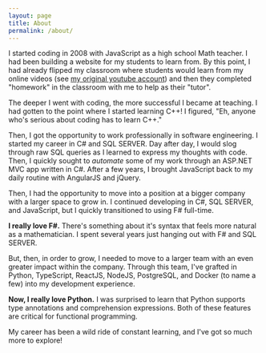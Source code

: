 ```yaml
---
layout: page
title: About
permalink: /about/
---
```


I started coding in 2008 with JavaScript as a high school Math teacher.  I had been building a website for my students to learn from.  By this point, I had already flipped my classroom where students would learn from my online videos (see [my original youtube account](https://www.youtube.com/user/joelvandiver)) and then they completed "homework" in the classroom with me to help as their "tutor".  

The deeper I went with coding, the more successful I became at teaching.  I had gotten to the point where I started learning C++!  I figured, "Eh, anyone who's serious about coding has to learn C++."  

Then, I got the opportunity to work professionally in software engineering.  I started my career in C# and SQL SERVER.  Day after day, I would slog through raw SQL queries as I learned to express my thoughts with code.  Then, I quickly sought to *automate* some of my work through an ASP.NET MVC app written in C#. After a few years, I brought JavaScript back to my daily routine with AngularJS and jQuery.  

Then, I had the opportunity to move into a position at a bigger company with a larger space to grow in.  I continued developing in C#, SQL SERVER, and JavaScript, but I quickly transitioned to using F# full-time.  

**I really love F#.**  There's something about it's syntax that feels more natural as a mathematician.  I spent several years just hanging out with F# and SQL SERVER.

But, then, in order to grow, I needed to move to a larger team with an even greater impact within the company.  Through this team, I've grafted in Python, TypeScript, ReactJS, NodeJS, PostgreSQL, and Docker (to name a few) into my development experience.  

**Now, I really love Python.**  I was surprised to learn that Python supports type annotations and comprehension expressions.  Both of these features are critical for functional programming.

My career has been a wild ride of constant learning, and I've got so much more to explore!